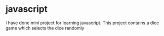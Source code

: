 # javascript
I have done mini project for learning javascript. This project contains a dice game which selects the dice randomly
